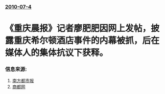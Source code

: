### [2010-07-4](/news/2010/07/4/index.md)

##### 
#  《重庆晨报》记者廖肥肥因网上发帖，披露重庆希尔顿酒店事件的内幕被抓，后在媒体人的集体抗议下获释。




### 信息来源:

1. [南方都市报](https://web.archive.org/web/20100801020053/http://nf.nfdaily.cn/nfdsb/content/2010-07/30/content_14307889.htm)
2. [商都网](https://web.archive.org/web/20100708213703/http://news.shangdu.com/203/2010/07/05/2010-07-05_487940_203.shtml)
